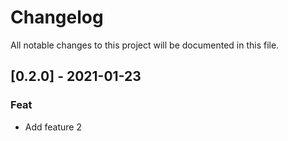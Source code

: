 # Changelog

All notable changes to this project will be documented in this file.

## [0.2.0] - 2021-01-23

### Feat

- Add feature 2
